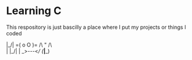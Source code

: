# Learning C
This respository is just bascilly a place where I put my projects or things I coded 

|\_/|
				  =( o O )=
				   /\ " /\			    
				  | |\_/| |
				  \_>---<_/
				  (___|___)
